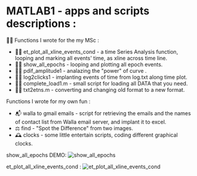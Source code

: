 # MATLAB1 - apps and scripts descriptions :
:man_student: Functions I wrote for the my MSc :
* :man_student: 	et_plot_all_xline_events_cond - a time Series Analysis function, looping and marking all events' time, as xline across time line.
* :man_student: show_all_epochs - looping and plotting all epoch events.
* :man_student: pdif_amplitude1 - analazing the "power" of curve .
* :man_student: log2clicks1 - implanting events of time from log.txt along time plot.
* :man_student: complete_load1.m - small script for loading all DATA that you need.
* :man_student: txt2etns.m - converting and changing old format to a new format.

Functions I wrote for my own fun :
* :mailbox_with_mail:	walla to gmail emails - script for retrieving the emails and the names of contact list from  Walla email server, and implant it to excel.
* :balance_scale: find - "Spot the Difference" from two images.
* :mantelpiece_clock:	clocks - some little entertain scripts, coding different graphical clocks.

show_all_epochs DEMO:
![show_all_epochs](https://github.com/ETTMCR/Matlab/blob/main/show_all_epochs%20DEMO.png)


et_plot_all_xline_events_cond :
![et_plot_all_xline_events_cond](https://github.com/ETTMCR/Matlab/blob/main/et_plot_all_xline_events_cond.png)
